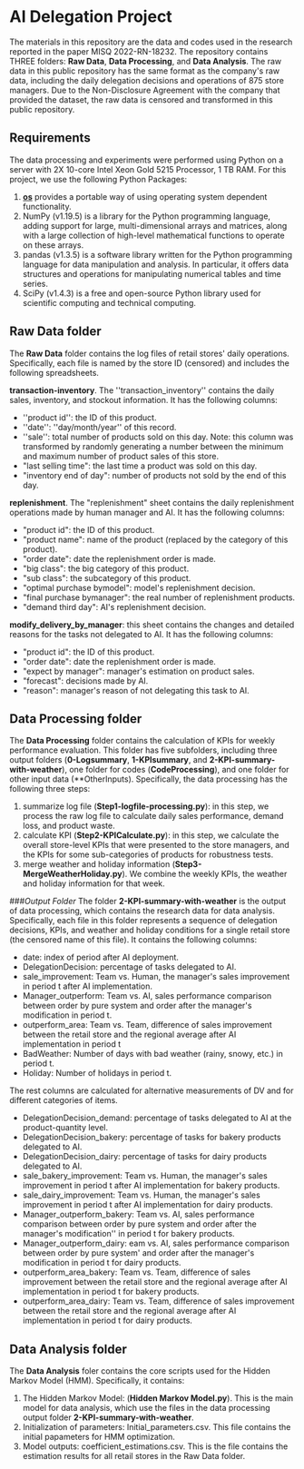 # AI Delegation Project

The materials in this repository are the data and codes used in the research reported in the paper MISQ 2022-RN-18232. The repository contains THREE folders: **Raw Data**, **Data Processing**, and **Data Analysis**. The raw data in this public repository has the same format as the company's raw data, including the daily delegation decisions and operations of 875 store managers. Due to the Non-Disclosure Agreement with the company that provided the dataset, the raw data is censored and transformed in this public repository. 

## Requirements

The data processing and experiments were performed using Python on a server with 2X 10-core Intel Xeon Gold 5215 Processor, 1 TB RAM. For this project, we use the following Python Packages:

1. [**os**](https://docs.python.org/3/library/os.html) provides a portable way of using operating system dependent functionality.
2. NumPy (v1.19.5) is a library for the Python programming language, adding support for large, multi-dimensional arrays and matrices, along with a large collection of high-level mathematical functions to operate on these arrays.
3. pandas (v1.3.5) is a software library written for the Python programming language for data manipulation and analysis. In particular, it offers data structures and operations for manipulating numerical tables and time series.
4. SciPy (v1.4.3) is a free and open-source Python library used for scientific computing and technical computing. 

## Raw Data folder
The **Raw Data** folder contains the log files of retail stores' daily operations. Specifically, each file is named by the store ID (censored) and includes the following spreadsheets.

**transaction\-inventory**. The ''transaction_inventory'' contains the daily sales, inventory, and stockout information. It has the following columns:


* ''product id'': the ID of this product.
* ''date'': ''day/month/year'' of this record.
* ''sale'': total number of products sold on this day. Note: this column was transformed by randomly generating a number between the minimum and maximum number of product sales of this store.
* "last selling time": the last time a product was sold on this day.
* "inventory end of day": number of products not sold by the end of this day.

**replenishment**. The "replenishment" sheet contains the daily replenishment operations made by human manager and AI. It has the following columns:

* "product id": the ID of this product.
* "product name": name of the product (replaced by the category of this product).
* "order date": date the replenishment order is made.
* "big class": the big category of this product.
* "sub class": the subcategory of this product.
* "optimal purchase bymodel": model's replenishment decision.
* "final purchase bymanager": the real number of replenishment products.
* "demand third day": AI's replenishment decision.

**modify\_delivery\_by\_manager**: this sheet contains the changes and detailed reasons for the tasks not delegated to AI. It has the following columns:

* "product id": the ID of this product.
* "order date": date the replenishment order is made.
* "expect by manager": manager's estimation on product sales.
* "forecast": decisions made by AI.
* "reason": manager's reason of not delegating this task to AI. 
	
## Data Processing folder
The **Data Processing** folder contains the calculation of KPIs for weekly performance evaluation. This folder has five subfolders, including three output folders (**0-Logsummary**, **1-KPIsummary**, and **2-KPI-summary-with-weather**), one folder for codes (**CodeProcessing**), and one folder for other input data (**OtherInputs). Specifically, the data processing has the following three steps: 

1. summarize log file (**Step1-logfile-processing.py**): in this step, we process the raw log file to calculate daily sales performance, demand loss, and product waste.
2. calculate KPI (**Step2-KPICalculate.py**): in this step, we calculate the overall store-level KPIs that were presented to the store managers, and the KPIs for some sub-categories of products for robustness tests.
3. merge weather and holiday information (**Step3-MergeWeatherHoliday.py**). We combine the weekly KPIs, the weather and holiday information for that week.

###*Output Folder*
The folder **2-KPI-summary-with-weather** is the output of data processing, which contains the research data for data analysis. Specifically, each file in this folder represents a sequence of delegation decisions, KPIs, and weather and holiday conditions for a single retail store (the censored name of this file). It contains the following columns:

* date: index of period after AI deployment.
* DelegationDecision: percentage of tasks delegated to AI.
* sale_improvement: Team vs. Human, the manager's sales improvement in period t after AI implementation.
* Manager_outperform: Team vs. AI, sales performance comparison between order by pure system and order after the manager's modification in period t.
*  outperform_area: Team vs. Team, difference of sales improvement between the retail store and the regional average after AI implementation in period t
* BadWeather: Number of days with bad weather (rainy, snowy, etc.) in period t.
* Holiday: Number of holidays in period t.

The rest columns are calculated for alternative measurements of DV and for different categories of items.

* DelegationDecision\_demand: percentage of tasks delegated to AI at the product-quantity level.
* DelegationDecision\_bakery: percentage of tasks for bakery products delegated to AI.
* DelegationDecision\_dairy: percentage of tasks for dairy products delegated to AI.
* sale_bakery\_improvement: Team vs. Human, the manager's sales improvement in period t after AI implementation for bakery products.
* sale\_dairy\_improvement: Team vs. Human, the manager's sales improvement in period t after AI implementation for dairy products.
* Manager\_outperform\_bakery: Team vs. AI, sales performance comparison between order by pure system and order after the manager's modification'' in period t for bakery products.
* Manager\_outperform\_dairy: eam vs. AI, sales performance comparison between order by pure system' and order after the manager's modification in period t for dairy products.
* outperform\_area\_bakery: Team vs. Team, difference of sales improvement between the retail store and the regional average after AI implementation in period t for bakery products.
* outperform\_area\_dairy: Team vs. Team, difference of sales improvement between the retail store and the regional average after AI implementation in period t for dairy products.


## Data Analysis folder

The **Data Analysis** foler contains the core scripts used for the Hidden Markov Model (HMM). Specifically, it contains: 

1. The Hidden Markov Model: (**Hidden Markov Model.py**). This is the main model for data analysis, which use the files in the data processing output folder **2-KPI-summary-with-weather**.
2. Initialization of parameters: Initial_parameters.csv. This file contains the initial papameters for HMM optimization. 
3. Model outputs: coefficient_estimations.csv. This is the file contains the estimation results for all retail stores in the Raw Data folder.





